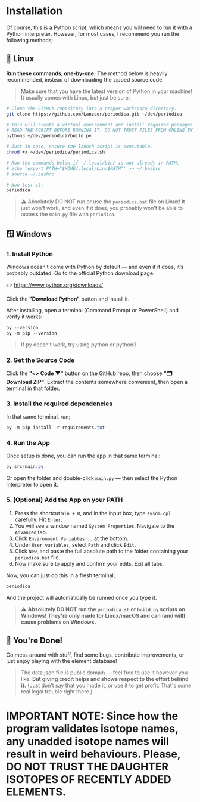# Installation

Of course, this is a Python script, which means you will need to run it with a Python interpreter.
However, for most cases, I recommend you run the following methods;

## 🐧 Linux

**Run these commands, one-by-one.** The method below is heavily recommended, instead of downloading the zipped source code.

> Make sure that you have the latest version of Python in your machine! It usually comes with Linux, but just be sure.

```bash
# Clone the GitHub repository into a proper workspace directory.
git clone https://github.com/Lanzoor/periodica.git ~/dev/periodica

# This will create a virtual environment and install required packages. Also, it will create a symlink to ~/.local/bin/periodica, where you can run the program without having to worry.
# READ THE SCRIPT BEFORE RUNNING IT. DO NOT TRUST FILES FROM ONLINE BY DEFAULT.
python3 ~/dev/periodica/build.py

# Just in case, ensure the launch script is executable.
chmod +x ~/dev/periodica/periodica.sh

# Run the commands below if ~/.local/bin/ is not already in PATH.
# echo 'export PATH="$HOME/.local/bin:$PATH"' >> ~/.bashrc
# source ~/.bashrc

# Now test it:
periodica
```

> ⚠️ Absolutely DO NOT run or use the `periodica.bat` file on Linux! It just won't work, and even if it does, you probably won't be able to access the `main.py` file with `periodica`.

## 🪟 Windows

### 1. Install Python

Windows doesn’t come with Python by default — and even if it does, it’s probably outdated.
Go to the official Python download page:

👉 https://www.python.org/downloads/

Click the **"Download Python"** button and install it.

After installing, open a terminal (Command Prompt or PowerShell) and verify it works:

```ps1
py --version
py -m pip --version
```

> If py doesn’t work, try using python or python3.

### 2. Get the Source Code

Click the **"<> Code ▼"** button on the GitHub repo, then choose **"🗂️ Download ZIP"**.
Extract the contents somewhere convenient, then open a terminal in that folder.

### 3. Install the required dependencies

In that same terminal, run;

```ps1
py -m pip install -r requirements.txt
```

### 4. Run the App

Once setup is done, you can run the app in that same terminal:

```ps1
py src/main.py
```

Or open the folder and double-click `main.py` — then select the Python interpreter to open it.

### 5. (Optional) Add the App on your PATH

1. Press the shortcut `Win + R`, and in the input box, type `sysdm.cpl` carefully. Hit `Enter`.
2. You will see a window named `System Properties`. Navigate to the `Advanced` tab.
3. Click `Environment Variables...` at the bottom.
4. Under `User variables`, select `Path` and click `Edit`.
5. Click `New`, and paste the full absolute path to the folder containing your `periodica.bat` file.
6. Now make sure to apply and confirm your edits. Exit all tabs.

Now, you can just do this in a fresh terminal;

```ps1
periodica
```

And the project will automatically be runned once you type it.

> ⚠️ **Absolutely DO NOT run the `periodica.sh` or `build.py` scripts on Windows! They're only made for Linux/macOS and can (and will) cause problems on Windows.**

## 🎉 You're Done!

Go mess around with stuff, find some bugs, contribute improvements, or just enjoy playing with the element database!

> The data.json file is public domain — feel free to use it however you like. **But giving credit helps and shows respect to the effort behind it.** (Just don’t say that you made it, or use it to get profit. That's some real legal trouble right there.)

# IMPORTANT NOTE: Since how the program validates isotope names, any unadded isotope names will result in weird behaviours. Please, DO NOT TRUST THE DAUGHTER ISOTOPES OF RECENTLY ADDED ELEMENTS.
